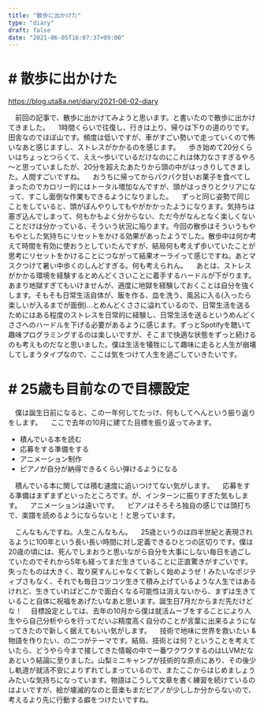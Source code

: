```yaml
---
title: "散歩に出かけた"
type: "diary"
draft: false
date: "2021-06-05T16:07:37+09:00"
---
```


# # 散歩に出かけた

https://blog.uta8a.net/diary/2021-06-02-diary

　前回の記事で、散歩に出かけてみようと思います。と書いたので散歩に出かけてきました。
　1時間くらいで往復し、行きは上り、帰りは下りの道のりです。田舎なのでほぼ山です。頻度は低いですが、車がすごい勢いで走っていくので怖いなあと感じますし、ストレスがかかるのを感じます。
　歩き始めて20分くらいはちょっとつらくて、ええ～歩いているだけなのにこれは体力なさすぎるやろ～と思っていましたが、20分を超えたあたりから頭の中がはっきりしてきました。人間すごいですね。
　おうちに帰ってからパクパク甘いお菓子を食べてしまったのでカロリー的にはトータル増加なんですが、頭がはっきりとクリアになって、すこし面倒な作業もできるようになりました。
　ずっと同じ姿勢で同じことをしていると、頭がぼんやりしてもやがかかったようになります。気持ちは塞ぎ込んでしまって、何もかもよく分からない、ただ今がなんとなく楽しくないことだけは分かっている、そういう状況に陥ります。今回の散歩はそういうもやもやとした気持ちにリセットをかける効果があったようでした。散歩中は何か考えて時間を有効に使おうとしていたんですが、結局何も考えず歩いていたことが思考にリセットをかけることにつながって結果オーライって感じですね。あとマスクつけて暑い中歩くのしんどすぎる。何も考えられん。
　あとは、ストレスがかかる環境を経験するとめんどくさいことに着手するハードルが下がります。あまり地獄すぎてもいけませんが、適度に地獄を経験しておくことは自分を強くします。そもそも日常生活自体が、飯を作る、皿を洗う、風呂に入る(入ったら楽しいが入るまでが面倒)...とめんどくささに溢れているので、日常生活を送るためにはある程度のストレスを日常的に経験し、日常生活を送るというめんどくささへのハードルを下げる必要があるように感じます。ずっとSpotifyを聴いて趣味プログラミングするのは楽しいですが、そこまで快適な状態をずっと続けるのも考えものだなと思いました。僕は生活を犠牲にして趣味に走ると人生が崩壊してしまうタイプなので、ここは気をつけて人生を過ごしていきたいです。

# # 25歳も目前なので目標設定
　僕は誕生日前になると、この一年何してたっけ、何もしてへんという振り返りをします。
　ここで去年の10月に建てた目標を振り返ってみます。

- 積んでいる本を読む
- 応募をする準備をする
- アニメーション制作
- ピアノが自分が納得できるくらい弾けるようになる

　積んでいる本に関しては積む速度に追いつけてない気がします。
　応募をする準備はまずまずといったところです。が、インターンに振りすぎた気もします。
　アニメーションは遠いです。
　ピアノはそろそろ独自の感じでは頭打ちで、楽譜を読めるようにならないと！と思っています。

　こんなもんですね。人生こんなもん。
　25歳というのは四半世紀と表現されるように100年という長い長い時間に対し定義できるひとつの区切りです。僕は20歳の頃には、死んでしまおうと思いながら自分を大事にしない毎日を過ごしていたのでそれから5年も経ってまだ生きていることに正直驚きがすごいです。失ったものは大きく、取り戻すんじゃなくて新しく始めようぜ！みたいなポジティブさもなく、それでも毎日コツコツ生きて積み上げているような人生ではあるけれど、生きていればどこかで面白くなる可能性は消えないから、まずは生きていること自体に祝福をあげたいなあと思います。誕生日7月だからまだ先だけどな！
　目標設定としては、去年の10月から僕は就活ムーブをすることにより人生やら自己分析やらを行ってだいぶ精度高く自分のことが言葉に出来るようになってきたので新しく据えてもいい気がします。
　技術で地味に世界を救いたい & 物語を作りたい、の二つがテーマです。結局、技術とは何？ということを考えていたら、どうやら今まで接してきた情報の中で一番ワクワクするのはLLVMだなあという結論に至りました。山梨ミニキャンプが技術的な原点にあり、その後少し軌道が就活不安によりずれてしまっているので、またここからはじめましょうみたいな気持ちになっています。物語はこうして文章を書く練習を続けているのはよいですが、絵が壊滅的なのと音楽もまだピアノが少ししか分からないので、考えるより先に行動する癖をつけたいですね。
